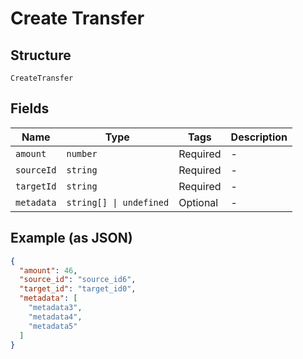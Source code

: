 
# Create Transfer

## Structure

`CreateTransfer`

## Fields

| Name | Type | Tags | Description |
|  --- | --- | --- | --- |
| `amount` | `number` | Required | - |
| `sourceId` | `string` | Required | - |
| `targetId` | `string` | Required | - |
| `metadata` | `string[] \| undefined` | Optional | - |

## Example (as JSON)

```json
{
  "amount": 46,
  "source_id": "source_id6",
  "target_id": "target_id0",
  "metadata": [
    "metadata3",
    "metadata4",
    "metadata5"
  ]
}
```

